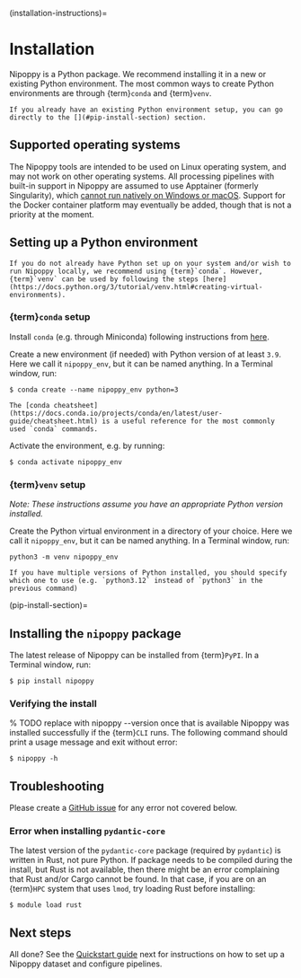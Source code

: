 (installation-instructions)=
# Installation

Nipoppy is a Python package. We recommend installing it in a new or existing Python environment. The most common ways to create Python environments are through {term}`conda` and {term}`venv`.

```{note}
If you already have an existing Python environment setup, you can go directly to the [](#pip-install-section) section.
```

## Supported operating systems

The Nipoppy tools are intended to be used on Linux operating system, and may not work on other operating systems. All processing pipelines with built-in support in Nipoppy are assumed to use Apptainer (formerly Singularity), which [cannot run natively on Windows or macOS](https://apptainer.org/docs/admin/main/installation.html#installation-on-windows-or-mac). Support for the Docker container platform may eventually be added, though that is not a priority at the moment.

## Setting up a Python environment

```{tip}
If you do not already have Python set up on your system and/or wish to run Nipoppy locally, we recommend using {term}`conda`. However, {term}`venv` can be used by following the steps [here](https://docs.python.org/3/tutorial/venv.html#creating-virtual-environments).
```

### {term}`conda` setup

Install `conda` (e.g. through Miniconda) following instructions from [here](https://conda.io/projects/conda/en/latest/user-guide/install/index.html).

Create a new environment (if needed) with Python version of at least `3.9`. Here we call it `nipoppy_env`, but it can be named anything. In a Terminal window, run:
```{code-block} console
$ conda create --name nipoppy_env python=3
```

```{tip}
The [conda cheatsheet](https://docs.conda.io/projects/conda/en/latest/user-guide/cheatsheet.html) is a useful reference for the most commonly used `conda` commands.
```

Activate the environment, e.g. by running:
```{code-block} console
$ conda activate nipoppy_env
```

### {term}`venv` setup

*Note: These instructions assume you have an appropriate Python version installed.*

Create the Python virtual environment in a directory of your choice. Here we call it `nipoppy_env`, but it can be named anything. In a Terminal window, run:

```{code-block} console
python3 -m venv nipoppy_env
```

```{note}
If you have multiple versions of Python installed, you should specify which one to use (e.g. `python3.12` instead of `python3` in the previous command)
```

(pip-install-section)=
## Installing the `nipoppy` package

The latest release of Nipoppy can be installed from {term}`PyPI`. In a Terminal window, run:
```{code-block} console
$ pip install nipoppy
```

### Verifying the install

% TODO replace with nipoppy --version once that is available
Nipoppy was installed successfully if the {term}`CLI` runs. The following command should print a usage message and exit without error:
```{code-block} console
$ nipoppy -h
```

## Troubleshooting

Please create a [GitHub issue](https://github.com/nipoppy/nipoppy/issues/new) for any error not covered below.

### Error when installing `pydantic-core`

The latest version of the `pydantic-core` package (required by `pydantic`) is written in Rust, not pure Python. If package needs to be compiled during the install, but Rust is not available, then there might be an error complaining that Rust and/or Cargo cannot be found. In that case, if you are on an {term}`HPC` system that uses `lmod`, try loading Rust before installing:
```{code-block} console
$ module load rust
```

## Next steps

All done? See the [Quickstart guide](quickstart) next for instructions on how to set up a Nipoppy dataset and configure pipelines.
